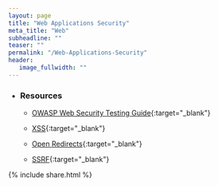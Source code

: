 ```yaml
---
layout: page
title: "Web Applications Security"
meta_title: "Web"
subheadline: ""
teaser: ""
permalink: "/Web-Applications-Security"
header:
   image_fullwidth: ""
---
```



* ### Resources

  * [OWASP Web Security Testing Guide](https://www.owasp.org/images/1/19/OTGv4.pdf){:target="_blank"}
  
  * [XSS](https://hacking-resources.com/XSS){:target="_blank"}
  
  * [Open Redirects](/Open-Redirects){:target="_blank"}
  
  * [SSRF](https://hacking-resources.com/SSRF){:target="_blank"}
  
  
{% include share.html %}